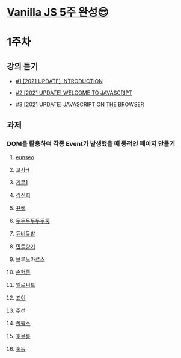 # [Vanilla JS 5주 완성😎](<https://teacher-kiwi.github.io/study-together/(2023.01.)vanilla-js/>)

# 1주차

## 강의 듣기

- <a href="https://nomadcoders.co/javascript-for-beginners/lectures/1705" target="_blank">#1 [2021 UPDATE] INTRODUCTION</a>

- <a href="https://nomadcoders.co/javascript-for-beginners/lectures/2873" target="_blank">#2 [2021 UPDATE] WELCOME TO JAVASCRIPT</a>

- <a href="https://nomadcoders.co/javascript-for-beginners/lectures/2890" target="_blank">#3 [2021 UPDATE] JAVASCRIPT ON THE BROWSER</a>

## 과제

### DOM을 활용하여 각종 Event가 발생했을 때 동적인 페이지 만들기

1. <a href="https://teacher-kiwi.github.io/study-together/(2023.01.)vanilla-js/week1/eunseo/" target="_blank">eunseo</a>

2. <a href="https://teacher-kiwi.github.io/study-together/(2023.01.)vanilla-js/week1/교사H/" target="_blank">교사H</a>

3. <a href="https://teacher-kiwi.github.io/study-together/(2023.01.)vanilla-js/week1/기무1/" target="_blank">기무1</a>

4. <a href="https://teacher-kiwi.github.io/study-together/(2023.01.)vanilla-js/week1/김진희/" target="_blank">김진희</a>

5. <a href="https://teacher-kiwi.github.io/study-together/(2023.01.)vanilla-js/week1/뀨쌤/" target="_blank">뀨쌤</a>

6. <a href="https://teacher-kiwi.github.io/study-together/(2023.01.)vanilla-js/week1/두두두두두두둥/" target="_blank">두두두두두두둥</a>

7. <a href="https://teacher-kiwi.github.io/study-together/(2023.01.)vanilla-js/week1/듀비듀밥/" target="_blank">듀비듀밥</a>

8. <a href="https://teacher-kiwi.github.io/study-together/(2023.01.)vanilla-js/week1/민트향기/" target="_blank">민트향기</a>

9. <a href="https://teacher-kiwi.github.io/study-together/(2023.01.)vanilla-js/week1/브루노마르스/" target="_blank">브루노마르스</a>

10. <a href="https://teacher-kiwi.github.io/study-together/(2023.01.)vanilla-js/week1/손현준/" target="_blank">손현준</a>

11. <a href="https://teacher-kiwi.github.io/study-together/(2023.01.)vanilla-js/week1/옐로씨드/" target="_blank">옐로씨드</a>

12. <a href="https://teacher-kiwi.github.io/study-together/(2023.01.)vanilla-js/week1/죠이/" target="_blank">죠이</a>

13. <a href="https://teacher-kiwi.github.io/study-together/(2023.01.)vanilla-js/week1/주선/" target="_blank">주선</a>

14. <a href="https://teacher-kiwi.github.io/study-together/(2023.01.)vanilla-js/week1/폴짝스/" target="_blank">폴짝스</a>

15. <a href="https://teacher-kiwi.github.io/study-together/(2023.01.)vanilla-js/week1/호로롱/" target="_blank">호로롱</a>

16. <a href="https://teacher-kiwi.github.io/study-together/(2023.01.)vanilla-js/week1/홍동/" target="_blank">홍동</a>
